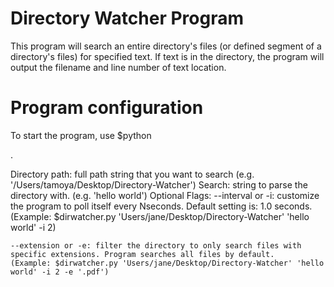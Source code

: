 # Directory Watcher Program
This program will search an entire directory's files (or defined segment of a directory's files) for specified text.  If text is in the directory, the program will output the filename and line number of text location.

# Program configuration
To start the program, use $python <directory path> <search> <optional flag>.

Directory path: full path string that you want to search (e.g. '/Users/tamoya/Desktop/Directory-Watcher')
Search: string to parse the directory with.  (e.g. 'hello world')
Optional Flags:
    --interval or -i: customize the program to poll itself every Nseconds.  Default setting is: 1.0 seconds.
    (Example: $dirwatcher.py 'Users/jane/Desktop/Directory-Watcher' 'hello world' -i 2)

    --extension or -e: filter the directory to only search files with specific extensions. Program searches all files by default.
    (Example: $dirwatcher.py 'Users/jane/Desktop/Directory-Watcher' 'hello world' -i 2 -e '.pdf')
